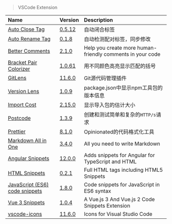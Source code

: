 > VSCode Extension

| Name                                             | Version                                 | Description                                               |
| :----------------------------------------------- | :-------------------------------------- | :-------------------------------------------------------- |
| [Auto Close Tag][Auto-Close-Tag]                 | [0.5.12][Auto-Close-Tag-VSCode]         | 自动闭合标签                                              |
| [Auto Rename Tag][Auto-Rename-Tag]               | [0.1.8][Auto-Rename-Tag-VSCode]         | 自动检测配对标签，同步修改                                |
| [Better Comments][Better-Comments]               | [2.1.0][Better-Comments]                | Help you create more human-friendly comments in your code |
| [Bracket Pair Colorizer][Bracket-Pair-Colorizer] | [1.0.61][Bracket-Pair-Colorizer-VSCode] | 用不同颜色高亮显示匹配的括号                              |
| [GitLens][GitLens]                               | [11.6.0][GitLens-VSCode]                | Git源代码管理插件                                         |
| [Version Lens][Version-Lens]                     | [1.0.9][Version-Lens-VSCode]            | package.json中显示npm工具包的版本信息                     |
| [Import Cost][Import-Cost]                       | [2.15.0][Import-Cost-VSCode]            | 显示导入包的估计大小                                      |
| [Postcode][Postcode]                             | [1.3.9][Postcode-VSCode]                | 创建和测试简单和复杂的`HTTP/s`请求                        |
| [Prettier][Prettier]                             | [8.1.0][Prettier-VSCode]                | Opinionated的代码格式化工具                               |
| [Markdown All in One][Markdown-All-in-One]       | [3.4.0][Markdown-All-in-One-VSCode]     | All you need to write Markdown                            |
| [Angular Snippets][Angular-Snippets]             | [12.0.0][Angular-Snippets-VSCode]       | Adds snippets for Angular for TypeScript and HTML         |
| [HTML Snippets][HTML-Snippets]                   | [0.2.1][HTML-Snippets-VSCode]           | Full HTML tags including HTML5 Snippets                   |
| [JavaScript (ES6) code snippets][JS-Snippets]    | [1.8.0][JS-Snippets-VSCode]             | Code snippets for JavaScript in ES6 syntax                |
| [Vue 3 Snippets][Vue-Snippets]                   | [1.0.4][Vue-Snippets-VSCode]            | A Vue.js 3 And Vue.js 2 Code Snippets Extension           |
| [vscode-icons][vscode-icons]                     | [11.6.0][vscode-icons-VSCode]           | Icons for Visual Studio Code                              |

[Auto-Close-Tag]: https://github.com/formulahendry/vscode-auto-close-tag '跳转主页'
[Auto-Close-Tag-VSCode]: https://marketplace.visualstudio.com/items?itemName=formulahendry.auto-close-tag '跳转Visual Studio Marketplace'
[Auto-Rename-Tag]: https://github.com/formulahendry/vscode-auto-rename-tag '跳转主页'
[Auto-Rename-Tag-VSCode]: https://marketplace.visualstudio.com/items?itemName=formulahendry.auto-rename-tag '跳转Visual Studio Marketplace'
[Better-Comments]: https://github.com/aaron-bond/better-comments '跳转主页'
[Better-Comments-VSCode]: https://marketplace.visualstudio.com/items?itemName=aaron-bond.better-comments '跳转Visual Studio Marketplace'
[Bracket-Pair-Colorizer]: https://github.com/CoenraadS/BracketPair '跳转主页'
[Bracket-Pair-Colorizer-VSCode]: https://marketplace.visualstudio.com/items?itemName=CoenraadS.bracket-pair-colorizer '跳转Visual Studio Marketplace'
[GitLens]: https://github.com/eamodio/vscode-gitlens '跳转主页'
[GitLens-VSCode]: https://marketplace.visualstudio.com/items?itemName=eamodio.gitlens '跳转Visual Studio Marketplace'
[Version-Lens]: https://gitlab.com/versionlens/vscode-versionlens '跳转主页'
[Version-Lens-VSCode]: https://marketplace.visualstudio.com/items?itemName=pflannery.vscode-versionlens '跳转Visual Studio Marketplace'
[Import-Cost]: https://github.com/wix/import-cost '跳转主页'
[Import-Cost-VSCode]: https://marketplace.visualstudio.com/items?itemName=wix.vscode-import-cost '跳转Visual Studio Marketplace'
[Postcode]: https://github.com/rohinivsenthil/postcode '跳转主页'
[Postcode-VSCode]: https://marketplace.visualstudio.com/items?itemName=rohinivsenthil.postcode '跳转Visual Studio Marketplace'
[Prettier]: https://github.com/prettier/prettier-vscode '跳转主页'
[Prettier-VSCode]: https://marketplace.visualstudio.com/items?itemName=esbenp.prettier-vscode '跳转Visual Studio Marketplace'
[Markdown-All-in-One]: https://github.com/yzhang-gh/vscode-markdown '跳转主页'
[Markdown-All-in-One-VSCode]: https://marketplace.visualstudio.com/items?itemName=yzhang.markdown-all-in-one '跳转Visual Studio Marketplace'
[Angular-Snippets]: https://github.com/johnpapa/vscode-angular-snippets '跳转主页'
[Angular-Snippets-VSCode]: https://marketplace.visualstudio.com/items?itemName=johnpapa.Angular2 '跳转Visual Studio Marketplace'
[HTML-Snippets]: https://github.com/abusaidm/html-snippets '跳转主页'
[HTML-Snippets-VSCode]: https://marketplace.visualstudio.com/items?itemName=abusaidm.html-snippets '跳转Visual Studio Marketplace'
[JS-Snippets]: https://github.com/xabikos/vscode-javascript '跳转主页'
[JS-Snippets-VSCode]: https://marketplace.visualstudio.com/items?itemName=xabikos.JavaScriptSnippets '跳转Visual Studio Marketplace'
[Vue-Snippets]: https://github.com/hollowtree/vscode-vue-snippets '跳转主页'
[Vue-Snippets-VSCode]: https://marketplace.visualstudio.com/items?itemName=hollowtree.vue-snippets '跳转Visual Studio Marketplace'
[vscode-icons]: https://github.com/vscode-icons/vscode-icons '跳转主页'
[vscode-icons-VSCode]: https://marketplace.visualstudio.com/items?itemName=vscode-icons-team.vscode-icons '跳转Visual Studio Marketplace'
